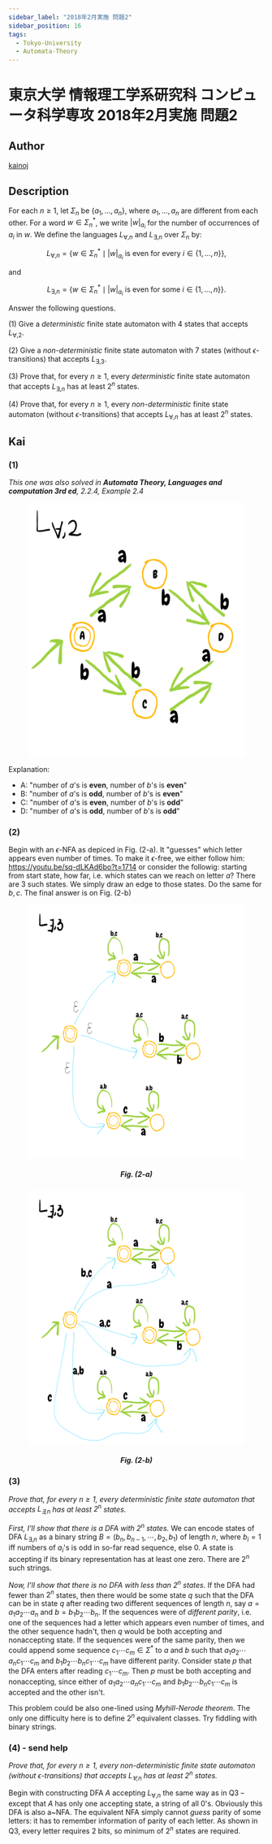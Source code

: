 ```yaml
---
sidebar_label: "2018年2月実施 問題2"
sidebar_position: 16
tags:
  - Tokyo-University
  - Automata-Theory
---
```

# 東京大学 情報理工学系研究科 コンピュータ科学専攻 2018年2月実施 問題2

## **Author**
[kainoj](https://github.com/kainoj/utokyo-cs)

## **Description**
For each $n \geq 1$, let $\Sigma_n$ be $\{a_1, \dots, a_n\}$, where $a_1, \dots, a_n$ are different from each other. For a word $w \in \Sigma_n^*$, we write $|w|_{a_i}$ for the number of occurrences of $a_i$ in $w$. We define the languages $L_{\forall, n}$ and $L_{\exists, n}$ over $\Sigma_n$ by:

$$
L_{\forall, n} = \{w \in \Sigma_n^* \mid |w|_{a_i} \text{ is even for every } i \in \{1, \dots, n\}\},
$$

and

$$
L_{\exists, n} = \{w \in \Sigma_n^* \mid |w|_{a_i} \text{ is even for some } i \in \{1, \dots, n\}\}.
$$

Answer the following questions.

(1) Give a *deterministic* finite state automaton with $4$ states that accepts $L_{\forall, 2}$.

(2) Give a *non-deterministic* finite state automaton with $7$ states (without $\epsilon$-transitions) that accepts $L_{\exists, 3}$.

(3) Prove that, for every $n \geq 1$, every *deterministic* finite state automaton that accepts $L_{\exists, n}$ has at least $2^n$ states.

(4) Prove that, for every $n \geq 1$, every *non-deterministic* finite state automaton (without $\epsilon$-transitions) that accepts $L_{\forall, n}$ has at least $2^n$ states.

## **Kai**
### (1)
*This one was also solved in **Automata Theory, Languages and computation 3rd ed**, 2.2.4, Example 2.4*

<figure style="text-align:center;">
  <img src="https://raw.githubusercontent.com/Myyura/the_kai_project_assets/main/kakomonn/tokyo_university/IST/cs_201802_2_p1.png" width="500" height="500" alt=""/>
</figure>

Explanation:
- A: "number of $a$'s is **even**, number of $b$'s is **even**"
- B: "number of $a$'s is **odd**, number of $b$'s is **even**"
- C: "number of $a$'s is **even**, number of $b$'s is **odd**"
- D: "number of $a$'s is **odd**, number of $b$'s is **odd**"

### (2)
Begin with an $\epsilon$-NFA as depiced in Fig. (2-a).
It "guesses" which letter appears even number of times.
To make it $\epsilon$-free, we either follow him: https://youtu.be/sq-dLKAd6bo?t=1714 or consider the followig:
starting from start state, how far, i.e. which states can we reach on letter $a$?
There are $3$ such states.
We simply draw an edge to those states.
Do the same for $b,c$. 
The final answer is on Fig. (2-b)


<figure style="text-align:center;">
  <img src="https://raw.githubusercontent.com/Myyura/the_kai_project_assets/main/kakomonn/tokyo_university/IST/cs_201802_2_p2.png" width="500" height="500" alt=""/>
</figure>

##### <center> Fig. (2-a)

<figure style="text-align:center;">
  <img src="https://raw.githubusercontent.com/Myyura/the_kai_project_assets/main/kakomonn/tokyo_university/IST/cs_201802_2_p3.png" width="500" height="500" alt=""/>
</figure>

##### <center> Fig. (2-b)


### (3)
*Prove that, for every $n\geq 1$, every deterministic finite state automaton that accepts $L_{\exists ,n}$ has at least $2^n$ states.*

*First, I'll show that there is a DFA with $2^n$ states.*
We can encode states of DFA $L_{\exists ,n}$ as a binary string $B = (b_n, b_{n-1}, \cdots, b_2, b_1)$ of length $n$, where $b_i = 1$ iff numbers of $a_i$'s is odd in so-far read sequence, else $0$.
A state is accepting if its binary representation has at least one zero.
There are $2^n$ such strings.

*Now, I'll show that there is no DFA with less than $2^n$ states.*
If the DFA had fewer than $2^n$ states, then there would be some state $q$ such that the DFA can be in state $q$ after reading two different sequences of length $n$, say $a = a_1a_2\cdots a_n$ and $b = b_1b_2\cdots b_n$.
If the sequences were of *different parity*, i.e. one of the sequences had a letter which appears even number of times, and the other sequence hadn't, then $q$ would be both accepting and nonaccepting state.
If the sequences were of the same parity, then we could append some sequence $c_1\cdots c_m \in \Sigma^*$ to $a$ and $b$ such that $a_1a_2\cdots a_n c_1\cdots c_m$ and $b_1b_2\cdots b_n c_1\cdots c_m$ have different parity.
Consider state $p$ that the DFA enters after reading $c_1\cdots c_m$. 
Then $p$ must be both accepting and nonaccepting, since either of
$a_1a_2\cdots a_n c_1\cdots c_m$ and $b_1b_2\cdots b_n c_1\cdots c_m$ is accepted and the other isn't.

This problem could be also one-lined using *Myhill-Nerode theorem*.
The only one difficulty here is to define $2^n$ equivalent classes.
Try fiddling with binary strings.

### (4) - send help
*Prove that, for every $n\geq 1$, every non-deterministic finite state automaton (without $\epsilon$-transitions) that accepts $L_{\forall ,n}$ has at least $2^n$ states.*

Begin with constructing DFA $A$ accepting $L_{\forall ,n}$ the same way as in Q3 – except that $A$ has only one accepting state, a string of all $0$'s.
Obviously this DFA is also a~NFA.
The equivalent NFA simply cannot *guess* parity of some letters: it has to remember information of parity of each letter.
As shown in Q3, every letter requires $2$ bits, so minimum of $2^n$ states are required.
